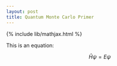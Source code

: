 ```yaml
---
layout: post
title: Quantum Monte Carlo Primer
---
```

{% include lib/mathjax.html %}

This is an equation:

$$
  \hat{H}\psi = E\psi
$$
